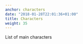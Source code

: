 ```yaml
---
anchor: characters
date: "2018-01-28T22:01:36+01:00"
title: Characters
weight: 35
---
```


List of main characters
